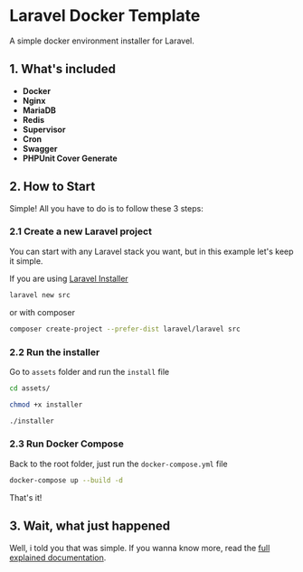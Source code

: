 # Laravel Docker Template

A simple docker environment installer for Laravel.

## 1. What's included

- **Docker**
- **Nginx**
- **MariaDB**
- **Redis**
- **Supervisor**
- **Cron**
- **Swagger**
- **PHPUnit Cover Generate**

## 2. How to Start

Simple! All you have to do is to follow these 3 steps:

### 2.1 Create a new Laravel project

You can start with any Laravel stack you want, but in this example let's keep it simple.

If you are using [Laravel Installer](https://github.com/laravel/installer)

```sh
laravel new src
```

or with composer

```sh
composer create-project --prefer-dist laravel/laravel src
```

### 2.2 Run the installer

Go to `assets` folder and run the `install` file

```sh
cd assets/
```

```sh
chmod +x installer
```

```sh
./installer
```

### 2.3 Run Docker Compose

Back to the root folder, just run the `docker-compose.yml` file

```sh
docker-compose up --build -d
```

That's it!

## 3. Wait, what just happened

Well, i told you that was simple. If you wanna know more, read the [full explained documentation](https://github.com/thshiro/laravel-docker-template/assets/docs).
